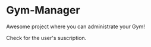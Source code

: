 # Gym-Manager
Awesome project where you can administrate your Gym!

Check for the user's suscription.